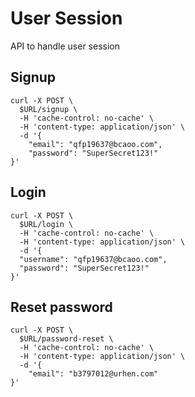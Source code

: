 # User Session

API to handle user session

## Signup

```curl
curl -X POST \
  $URL/signup \
  -H 'cache-control: no-cache' \
  -H 'content-type: application/json' \
  -d '{
	"email": "qfp19637@bcaoo.com",
	"password": "SuperSecret123!"
}'
```

## Login

```curl
curl -X POST \
  $URL/login \
  -H 'cache-control: no-cache' \
  -H 'content-type: application/json' \
  -d '{
  "username": "qfp19637@bcaoo.com",
  "password": "SuperSecret123!"
}'
```

## Reset password

```curl
curl -X POST \
  $URL/password-reset \
  -H 'cache-control: no-cache' \
  -H 'content-type: application/json' \
  -d '{
	"email": "b3797012@urhen.com"
}'
```